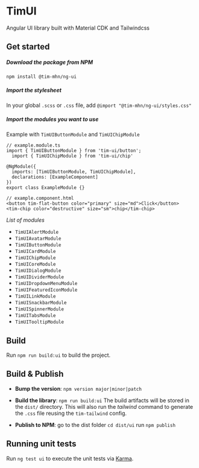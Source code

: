 # TimUI

Angular UI library built with Material CDK and Tailwindcss

## Get started

##### Download the package from NPM

`npm install @tim-mhn/ng-ui`

##### Import the stylesheet

In your global `.scss` or `.css` file, add
`@import "@tim-mhn/ng-ui/styles.css"`

##### Import the modules you want to use

Example with `TimUIButtonModule` and `TimUIChipModule`

```
// example.module.ts
import { TimUIButtonModule } from 'tim-ui/button';
  import { TimUIChipModule } from 'tim-ui/chip'

@NgModule({
  imports: [TimUIButtonModule, TimUIChipModule],
  declarations: [ExampleComponent]
})
export class ExampleModule {}

// example.component.html
<button tim-flat-button color="primary" size="md">Click</button>
<tim-chip color="destructive" size="sm">chip</tim-chip>
```

_List of modules_

- `TimUIAlertModule`
- `TimUIAvatarModule`
- `TimUIButtonModule`
- `TimUICardModule`
- `TimUIChipModule`
- `TimUICoreModule`
- `TimUIDialogModule`
- `TimUIDividerModule`
- `TimUIDropdownMenuModule`
- `TimUIFeaturedIconModule`
- `TimUILinkModule`
- `TimUISnackbarModule`
- `TimUISpinnerModule`
- `TimUITabsModule`
- `TimUITooltipModule`

## Build

Run `npm run build:ui` to build the project.

## Build & Publish

- **Bump the version**: `npm version major|minor|patch`
- **Build the library**: `npm run build:ui`
  The build artifacts will be stored in the `dist/` directory.
  This will also run the _tailwind_ command to generate the `.css` file reusing the `tim-tailwind` config.

- **Publish to NPM**: go to the dist folder `cd dist/ui` run `npm publish`

## Running unit tests

Run `ng test ui` to execute the unit tests via [Karma](https://karma-runner.github.io).
